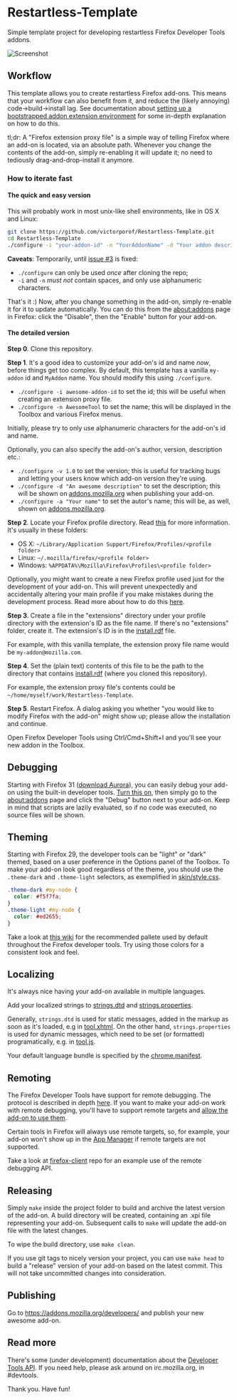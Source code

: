 Restartless-Template
===

Simple template project for developing restartless Firefox Developer Tools addons.

![Screenshot](https://dl.dropboxusercontent.com/u/2388316/screenshots/firefox-restartless-addon.png)

## Workflow

This template allows you to create restartless Firefox add-ons. This means that your workflow can also benefit from it, and reduce the (likely annoying) code->build->install lag. See documentation about [setting up a bootstrapped addon extension environment](https://developer.mozilla.org/docs/Setting_up_extension_development_environment#Firefox_extension_proxy_file) for some in-depth explanation on how to do this.

tl;dr: A "Firefox extension proxy file" is a simple way of telling Firefox where an add-on is located, via an absolute path. Whenever you change the contents of the add-on, simply re-enabling it will update it; no need to tediously drag-and-drop-install it anymore.

### How to iterate fast

#### The quick and easy version

This will probably work in most unix-like shell environments, like in OS X and Linux:
```bash
git clone https://github.com/victorporof/Restartless-Template.git
cd Restartless-Template
./configure -i "your-addon-id" -n "YourAddonName" -d "Your addon description" -a "Your name" -P "default"
```

__Caveats__: Temporarily, until [issue #3](https://github.com/victorporof/Restartless-Template/issues/3) is fixed:
* `./configure` can only be used *once* after cloning the repo;
* `-i` and `-n` *must not* contain spaces, and only use alphanumeric characters.

That's it :) Now, after you change something in the add-on, simply re-enable it for it to update automatically. You can do this from the [about:addons](about:addons) page in Firefox: click the "Disable", then the "Enable" button for your add-on.

#### The detailed version

__Step 0__. Clone this repository.

__Step 1__. It's a good idea to customize your add-on's id and name *now*, before things get too complex. By default, this template has a vanilla `my-addon` id and `MyAddon` name. You should modify this using `./configure`.

* `./configure -i awesome-addon-id` to set the id; this will be useful when creating an extension proxy file.
* `./configure -n AwesomeTool` to set the name; this will be displayed in the Toolbox and various Firefox menus.

Initially, please try to only use alphanumeric characters for the add-on's id and name.

Optionally, you can also specify the add-on's author, version, description etc.:

* `./configure -v 1.0` to set the version; this is useful for tracking bugs and letting your users know which add-on version they're using.
* `./configure -d "An awesome description"` to set the description; this will be shown on [addons.mozilla.org](https://addons.mozilla.org/developers/) when publishing your add-on.
* `./configure -a "Your name"` to set the autor's name; this will be, as well, shown on [addons.mozilla.org](https://addons.mozilla.org/developers/).

__Step 2__. Locate your Firefox profile directory. Read [this](http://kb.mozillazine.org/Profile_folder_-_Firefox) for more information. It's usually in these folders:

* OS X: `~/Library/Application Support/Firefox/Profiles/<profile folder>`
* Linux: `~/.mozilla/firefox/<profile folder>`
* Windows: `%APPDATA%\Mozilla\Firefox\Profiles\<profile folder>`

Optionally, you might want to create a new Firefox profile used just for the development of your add-on. This will prevent unexpectedly and accidentally altering your main profile if you make mistakes during the development process. Read more about how to do this [here](https://developer.mozilla.org/Add-ons/Setting_up_extension_development_environment#Development_profile).

__Step 3__. Create a file in the "extensions" directory under your profile directory with the extension's ID as the file name. If there's no "extensions" folder, create it. The extension's ID is in the [install.rdf](https://github.com/victorporof/Restartless-Template/blob/master/install.rdf#L9) file.

For example, with this vanilla template, the extension proxy file name would be `my-addon@mozilla.com`.

__Step 4__. Set the (plain text) contents of this file to be the path to the directory that contains [install.rdf](https://github.com/victorporof/Restartless-Template/blob/master/install.rdf) (where you cloned this repository).

For example, the extension proxy file's contents could be `~/home/myself/work/Restartless-Template`.

__Step 5__. Restart Firefox. A dialog asking you whether "you would like to modify Firefox with the add-on" might show up; please allow the installation and continue.

Open Firefox Developer Tools using Ctrl/Cmd+Shift+I and you'll see your new addon in the Toolbox.

## Debugging

Starting with Firefox 31 ([download Aurora](https://www.mozilla.org/en-US/firefox/channel/#aurora)), you can easily debug your add-on using the built-in developer tools. [Turn this on](https://developer.mozilla.org/en-US/Add-ons/Add-on_Debugger), then simply go to the [about:addons](about:addons) page and click the "Debug" button next to your add-on. Keep in mind that scripts are lazily evaluated, so if no code was executed, no source files will be shown.

## Theming

Starting with Firefox 29, the developer tools can be "light" or "dark" themed, based on a user preference in the Options panel of the Toolbox. To make your add-on look good regardless of the theme, you should use the `.theme-dark` and `.theme-light` selectors, as exemplified in [skin/style.css](https://github.com/victorporof/Restartless-Template/blob/master/skin/style.css).

```css
.theme-dark #my-node {
  color: #f5f7fa;
}
.theme-light #my-node {
  color: #ed2655;
}
```

Take a look at [this wiki](https://developer.mozilla.org/en-US/docs/Tools/DevToolsColors) for the recommended pallete used by default throughout the Firefox developer tools. Try using those colors for a consistent look and feel.

## Localizing

It's always nice having your add-on available in multiple languages.

Add your localized strings to [strings.dtd](https://github.com/victorporof/Restartless-Template/blob/master/locale/en-US/strings.dtd) and [strings.properties](https://github.com/victorporof/Restartless-Template/blob/master/locale/en-US/strings.properties).

Generally, `strings.dtd` is used for static messages, added in the markup as soon as it's loaded, e.g in [tool.xhtml](https://github.com/victorporof/Restartless-Template/blob/master/chrome/tool.xhtml#L24). On the other hand, `strings.properties` is used for dynamic messages, which need to be set (or formatted) programatically, e.g. in [tool.js](https://github.com/victorporof/Restartless-Template/blob/master/chrome/tool.js#L35).

Your default language bundle is specified by the [chrome.manifest](https://github.com/victorporof/Restartless-Template/blob/master/chrome.manifest).

## Remoting

The Firefox Developer Tools have support for remote debugging. The protocol is described in depth [here](https://wiki.mozilla.org/Remote_Debugging_Protocol). If you want to make your add-on work with remote debugging, you'll have to support remote targets and [allow the add-on to use them](https://github.com/victorporof/Restartless-Template/blob/master/bootstrap.js#L59).

Certain tools in Firefox will always use remote targets, so, for example, your add-on won't show up in the [App Manager](https://developer.mozilla.org/en-US/Firefox_OS/Using_the_App_Manager) if remote targets are not supported.

Take a look at [firefox-client](https://github.com/harthur/firefox-client) repo for an example use of the remote debugging API.

## Releasing

Simply `make` inside the project folder to build and archive the latest version of the add-on. A build directory will be created, containing an .xpi file representing your add-on. Subsequent calls to `make` will update the add-on file with the latest changes.

To wipe the build directory, use `make clean`.

If you use git tags to nicely version your project, you can use `make head` to build a "release" version of your add-on based on the latest commit. This will not take uncommitted changes into consideration.

## Publishing

Go to https://addons.mozilla.org/developers/ and publish your new awesome add-on.

## Read more

There's some (under development) documentation about the [Developer Tools API](https://developer.mozilla.org/docs/Tools/DevToolsAPI). If you need help, please ask around on irc.mozilla.org, in #devtools.

Thank you. Have fun!
